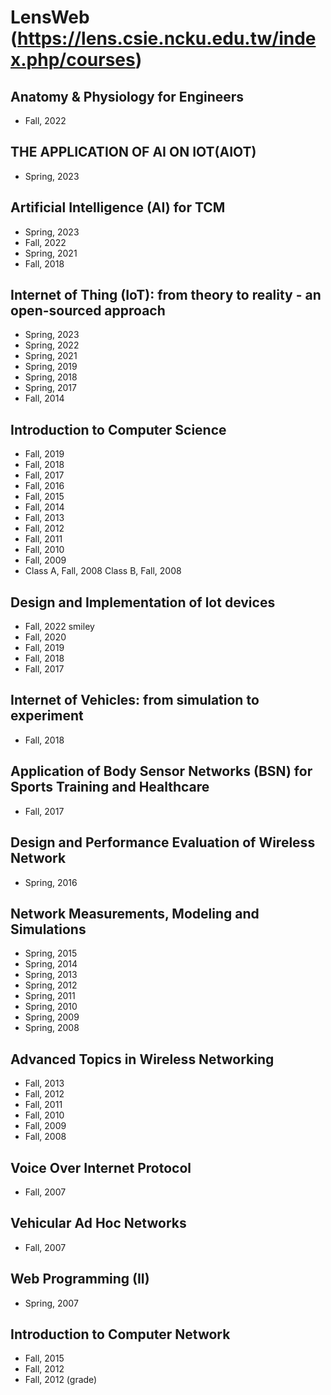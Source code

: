# LensWeb (https://lens.csie.ncku.edu.tw/index.php/courses)
##  Anatomy & Physiology for Engineers
* Fall, 2022
## THE APPLICATION OF AI ON IOT(AIOT)
* Spring, 2023
## Artificial Intelligence (AI) for TCM
* Spring, 2023
* Fall, 2022
* Spring, 2021 
* Fall, 2018
##  Internet of Thing (IoT): from theory to reality - an open-sourced approach
* Spring, 2023
* Spring, 2022
* Spring, 2021
* Spring, 2019
* Spring, 2018
* Spring, 2017
* Fall, 2014
##  Introduction to Computer Science
* Fall, 2019 
* Fall, 2018
* Fall, 2017
* Fall, 2016
* Fall, 2015
* Fall, 2014
* Fall, 2013
* Fall, 2012
* Fall, 2011
* Fall, 2010
* Fall, 2009
* Class A, Fall, 2008 Class B, Fall, 2008
## Design and Implementation of lot devices   
* Fall, 2022 smiley
* Fall, 2020 
* Fall, 2019
* Fall, 2018
* Fall, 2017
## Internet of Vehicles: from simulation to experiment 
* Fall, 2018
## Application of Body Sensor Networks (BSN) for Sports Training and Healthcare
* Fall, 2017
## Design and Performance Evaluation of Wireless Network
* Spring, 2016
## Network Measurements, Modeling and Simulations
* Spring, 2015
* Spring, 2014
* Spring, 2013
* Spring, 2012
* Spring, 2011
* Spring, 2010
* Spring, 2009
* Spring, 2008
## Advanced Topics in Wireless Networking
* Fall, 2013
* Fall, 2012
* Fall, 2011
* Fall, 2010
* Fall, 2009
* Fall, 2008
## Voice Over Internet Protocol
* Fall, 2007
## Vehicular Ad Hoc Networks
* Fall, 2007
## Web Programming (II)
* Spring, 2007
## Introduction to Computer Network
* Fall, 2015
* Fall, 2012
* Fall, 2012 (grade)

